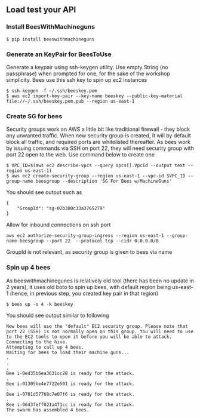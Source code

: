 ## Load test your API

### Install BeesWithMachineguns

```
$ pip install beeswithmachineguns
```

### Generate an KeyPair for BeesToUse

Generate a keypair using ssh-keygen utility. Use empty String (no passphrase)
when prompted for one, for the sake of the workshop simplicity. Bees use this
ssh key to spin up ec2 instances

```
$ ssh-keygen -f ~/.ssh/beeskey.pem
$ aws ec2 import-key-pair --key-name beeskey --public-key-material file://~/.ssh/beeskey.pem.pub --region us-east-1
```
### Create SG for bees

Security groups work on AWS a little bit like traditional firewall - they
block any unwanted traffic. When new security group is created, it will by
default block all traffic, and required ports are whitelisted thereafter.
As bees work by issuing commands via SSH on port 22,  they will need security
group with port 22 open to the web. Use command below to create one

```
$ VPC_ID=$(aws ec2 describe-vpcs --query Vpcs[].VpcId --output text --region us-east-1)
$ aws ec2 create-security-group --region us-east-1 --vpc-id $VPC_ID --group-name beesgroup --description 'SG For Bees w/MachineGuns'
```

You should see output such as
```
{
    "GroupId": "sg-02b380c13a3765279"
}
```

Allow for inbound connections on ssh port

```
aws ec2 authorize-security-group-ingress --region us-east-1 --group-name beesgroup --port 22  --protocol tcp --cidr 0.0.0.0/0
```

GroupId is not relevant, as security group is given to bees via name

### Spin up 4 bees

As beeswithmachinegunes is relatively old tool (there has been no update in 2 years),
it uses old boto to spin up bees, with default region being us-east-1 (hence, in
previous step, you created key pair in that region)


```
$ bees up -s 4 -k beeskey
```

You should see output similar to following

```
New bees will use the "default" EC2 security group. Please note that port 22 (SSH) is not normally open on this group. You will need to use to the EC2 tools to open it before you will be able to attack.
Connecting to the hive.
Attempting to call up 4 bees.
Waiting for bees to load their machine guns...
.
.
.
Bee i-0ed35b6ea3631cc28 is ready for the attack.
.
Bee i-01305be4e7722e501 is ready for the attack.
.
Bee i-0781d57768c7e07f6 is ready for the attack.
.
Bee i-0643feff021a471cc is ready for the attack.
The swarm has assembled 4 bees.
```
